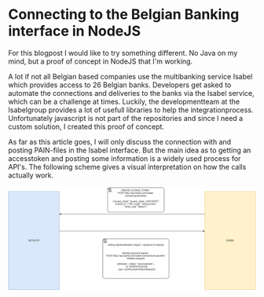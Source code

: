 # Connecting to the Belgian Banking interface in NodeJS

For this blogpost I would like to try something different. No Java on my mind, but a proof of concept in NodeJS that I'm working.  

A lot if not all Belgian based companies use the multibanking service Isabel which provides access to 26 Belgian banks. Developers get asked to automate the connections and deliveries to the banks via the Isabel service, which can be a challenge at times. Luckily, the developmentteam at the Isabelgroup provides a lot of usefull libraries to help the integrationprocess. Unfortunately javascript is not part of the repositories and since I need a custom solution, I created this proof of concept. 

As far as this article goes, I will only discuss the connection with and posting PAIN-files in the Isabel interface. But the main idea as to getting an accesstoken and posting some information is a widely used process for API's. The following scheme gives a visual interpretation on how the calls actually work. 

![Posting PAIN 2 Isabel](./img/pain_2_isabel.drawio.png)
